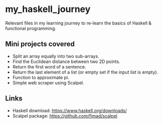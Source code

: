 # my_haskell_journey
Relevant files in my learning journey to re-learn the basics of Haskell &amp; functional programming.

## Mini projects covered

* Split an array equally into two sub-arrays.
* Find the Euclidean distance between two 2D points.
* Return the first word of a sentence.
* Return the last element of a list (or empty set if the input list is empty).
* Function to approximate pi.
* Simple web scraper using Scalpel.

## Links

* Haskell download: https://www.haskell.org/downloads/
* Scalpel package: https://github.com/fimad/scalpel
